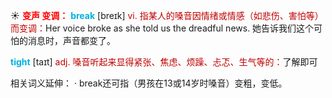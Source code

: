 ☀ <font color="red">**变声 变调：**</font>
<font color="sky blue">**break**</font> [breɪk] 
<font color="#c00000">vi. 指某人的嗓音因情绪或情感（如悲伤、害怕等）而变调：</font>Her voice broke as she told us the dreadful news. 她告诉我们这个可怕的消息时，声音都变了。

<font color="sky blue">**tight**</font> [taɪt] 
<font color="#c00000">adj. 嗓音听起来显得紧张、焦虑、烦躁、忐忑、生气等的：</font>了解即可

相关词义延伸：
· break还可指（男孩在13或14岁时嗓音）变粗，变低。
